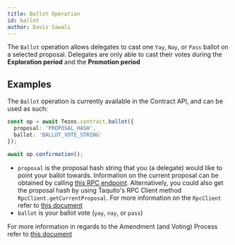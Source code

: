```yaml
---
title: Ballot Operation
id: ballot
author: Davis Sawali
---
```


The `Ballot` operation allows delegates to cast one `Yay`, `Nay`, or `Pass` ballot on a selected proposal. Delegates are only able to cast their votes during the **Exploration period** and the **Promotion period**

## Examples
The `Ballot` operation is currently available in the Contract API, and can be used as such:
```typescript
const op = await Tezos.contract.ballot({
  proposal: 'PROPOSAL_HASH',
  ballot: 'BALLOT_VOTE_STRING'
});

await op.confirmation();
```
- `proposal` is the proposal hash string that you (a delegate) would like to point your ballot towards. Information on the current proposal can be obtained by calling [this RPC endpoint](https://tezos.gitlab.io/alpha/rpc.html#get-block-id-votes-current-proposal). Alternatively, you could also get the proposal hash by using Taquito's RPC Client method `RpcClient.getCurrentProposal`. For more information on the `RpcClient` refer to [this document](https://tezostaquito.io/docs/rpc_package/)
- `ballot` is your ballot vote (`yay`, `nay`, or `pass`)


For more information in regards to the Amendment (and Voting) Process refer to [this document](https://tezos.gitlab.io/alpha/voting.html)
